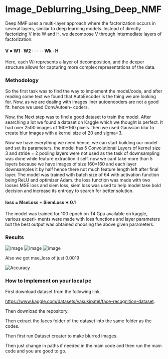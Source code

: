 # Image_Deblurring_Using_Deep_NMF

Deep NMF uses a multi-layer approach where the factorization occurs in several layers,
similar to deep learning models. Instead of directly factorizing V into W and H, we
decompose V through intermediate layers of factorization:
#### V ≈ W1 · W2 · · · · · Wk · H

Here, each Wi represents a layer of decomposition, and the deeper structure allows for
capturing more complex representations of the data.

### Methodology

So the first task was to find the way to implement the model/code, and after reading
some text we found that AutoEncoder is the thing we are looking for. Now, as we are
dealing with images liner autoencoders are not a good fit. hence we used ConvAutoen-
coders.

Now, the Next step was to find a good dataset to train the model. After searching a
lot we found a dataset on Kaggle which we thought is perfect. It had over 2500 images of
160*160 pixels. then we used Gaussian blur to create blur images with a kernel size of 20
and sigma=3.

Now we have everything we need hence, we can start building our model and set its
parameters. the model has 5 Convolutional Layers of kernel size 3 and stride = 2 pooling
layers were not used as the task of downsampling was done while feature extraction it self.
now we cant take more than 5 layers because we have images of size 160*160 and each
layer downsamples it by half hence there not much feature length left after final layer.
The model was trained with batch size of 64 with activation function being ReLU and
optimizer Adam. the loss function was made with two losses MSE loss and siem loss, siem
loss was used to help model take bold decision and increase its entropy to search for better
solution.

#### loss = MseLoss + SiemLoss ∗ 0.1

The model was trained for 100 epoch on T4 Gpu available on kaggle, various experi-
ments were made with loss functions and layer parameters but the best output was obtained
choosing the above given parameters.

### Results

![image](https://github.com/user-attachments/assets/5b5731af-b74b-4dd4-adff-d6e9eda90bce)
![image](https://github.com/user-attachments/assets/7a9f13b3-4209-431e-8cf8-ef7b44ce6c3e)
![image](https://github.com/user-attachments/assets/ce1267a0-cb0d-4090-9d58-26b4ec1359e9)

Also we got mse_loss of just 0.0019

![Accuracy](https://github.com/user-attachments/assets/8495db06-f7e4-4812-96b8-96aabaf7eeb4)


### How to Implement on your local pc

First download dataset from the following link.

https://www.kaggle.com/datasets/vasukipatel/face-recognition-dataset.

Then download the repository.

Then extract the faces folder of the dataset into the same folder as the codes.

Then first run Dataset creater to make blurred images.

Then just change in paths if needed in the main code and then run the main code and you are good to go.




